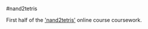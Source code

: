 #nand2tetris

First half of the ['nand2tetris'](https://www.nand2tetris.org/) online course coursework.
